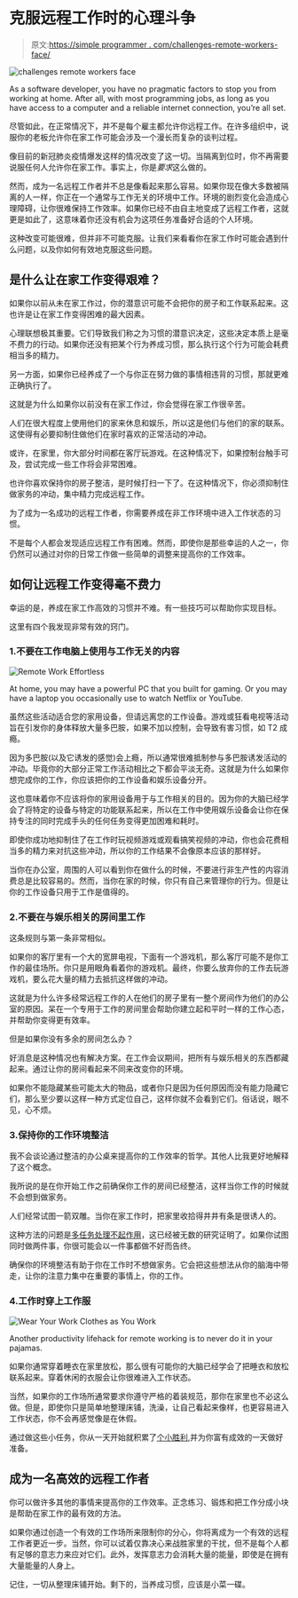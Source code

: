 # 克服远程工作时的心理斗争

> 原文:[https://simple programmer . com/challenges-remote-workers-face/](https://simpleprogrammer.com/challenges-remote-workers-face/)

![challenges remote workers face](img/5983e32f89d3cf8a4d4fd07b45b66f25.png)

As a software developer, you have no pragmatic factors to stop you from working at home. After all, with most programming jobs, as long as you have access to a computer and a reliable internet connection, you’re all set.

尽管如此，在正常情况下，并不是每个雇主都允许你远程工作。在许多组织中，说服你的老板允许你在家工作可能会涉及一个漫长而复杂的谈判过程。

像目前的新冠肺炎疫情爆发这样的情况改变了这一切。当隔离到位时，你不再需要说服任何人允许你在家工作。事实上，你是*要求*这么做的。

然而，成为一名远程工作者并不总是像看起来那么容易。如果你现在像大多数被隔离的人一样，你正在一个通常与工作无关的环境中工作。环境的剧烈变化会造成心理障碍，让你很难保持工作效率。如果你已经不由自主地变成了远程工作者，这就更是如此了，这意味着你还没有机会为这项任务准备好合适的个人环境。

这种改变可能很难，但并非不可能克服。让我们来看看你在家工作时可能会遇到什么问题，以及你如何有效地克服这些问题。

## 是什么让在家工作变得艰难？

如果你以前从未在家工作过，你的潜意识可能不会把你的房子和工作联系起来。这也许是让在家工作变得困难的最大因素。

心理联想极其重要。它们导致我们称之为习惯的潜意识决定，这些决定本质上是毫不费力的行动。如果你还没有把某个行为养成习惯，那么执行这个行为可能会耗费相当多的精力。

另一方面，如果你已经养成了一个与你正在努力做的事情相违背的习惯，那就更难正确执行了。

这就是为什么如果你以前没有在家工作过，你会觉得在家工作很辛苦。

人们在很大程度上使用他们的家来休息和娱乐，所以这是他们与他们的家的联系。这使得有必要抑制住做他们在家时喜欢的正常活动的冲动。

或许，在家里，你大部分时间都在客厅玩游戏。在这种情况下，如果控制台触手可及，尝试完成一些工作将会非常困难。

也许你喜欢保持你的房子整洁，是时候打扫一下了。在这种情况下，你必须抑制住做家务的冲动，集中精力完成远程工作。

为了成为一名成功的远程工作者，你需要养成在非工作环境中进入工作状态的习惯。

不是每个人都会发现适应远程工作有困难。然而，即使你是那些幸运的人之一，你仍然可以通过对你的日常工作做一些简单的调整来提高你的工作效率。

## 如何让远程工作变得毫不费力

幸运的是，养成在家工作高效的习惯并不难。有一些技巧可以帮助你实现目标。

这里有四个我发现非常有效的窍门。

### 1.不要在工作电脑上使用与工作无关的内容

![Remote Work Effortless](img/885402de7f7d252ac837ed0aa60b0614.png)

At home, you may have a powerful PC that you built for gaming. Or you may have a laptop you occasionally use to watch Netflix or YouTube.

虽然这些活动适合您的家用设备，但请远离您的工作设备。游戏或狂看电视等活动旨在引发你的身体释放大量多巴胺，如果不加以控制，会导致有害习惯，如 T2 成瘾。

因为多巴胺(以及它诱发的感觉)会上瘾，所以通常很难抵制参与多巴胺诱发活动的冲动。毕竟你的大部分正常工作活动相比之下都会平淡无奇。这就是为什么如果你想完成你的工作，你应该把你的工作设备和娱乐设备分开。

这也意味着你不应该将你的家用设备用于与工作相关的目的。因为你的大脑已经学会了将特定的设备与特定的功能联系起来，所以在工作中使用娱乐设备会让你在保持专注的同时完成手头的任何任务变得更加困难和耗时。

即使你成功地抑制住了在工作时玩视频游戏或观看搞笑视频的冲动，你也会花费相当多的精力来对抗这些冲动，所以你的工作结果不会像原本应该的那样好。

当你在办公室，周围的人可以看到你在做什么的时候，不要进行非生产性的内容消费总是比较容易的。然而，当你在家的时候，你只有自己来管理你的行为。但是让你的工作设备只用于工作是值得的。

### 2.不要在与娱乐相关的房间里工作

这条规则与第一条非常相似。

如果你的客厅里有一个大的宽屏电视，下面有一个游戏机，那么客厅可能不是你工作的最佳场所。你只是用眼角看着你的游戏机。最终，你要么放弃你的工作去玩游戏机，要么花大量的精力去抵抗这样做的冲动。

这就是为什么许多经常远程工作的人在他们的房子里有一整个房间作为他们的办公室的原因。呆在一个专用于工作的房间里会帮助你建立起和平时一样的工作心态，并帮助你变得更有效率。

但是如果你没有多余的房间怎么办？

好消息是这种情况也有解决方案。在工作会议期间，把所有与娱乐相关的东西都藏起来。通过让你的房间看起来不同来改变你的环境。

如果你不能隐藏某些可能太大的物品，或者你只是因为任何原因而没有能力隐藏它们，那么至少要以这样一种方式定位自己，这样你就不会看到它们。俗话说，眼不见，心不烦。

### 3.保持你的工作环境整洁

我不会谈论通过整洁的办公桌来提高你的工作效率的哲学。其他人比我更好地解释了这个概念。

我所说的是在你开始工作之前确保你工作的房间已经整洁，这样当你工作的时候就不会想到做家务。

人们经常试图一箭双雕。当你在家工作时，把家里收拾得井井有条是很诱人的。

这种方法的问题是[多任务处理不起作用](https://simpleprogrammer.com/context-switching/)，这已经被无数的研究证明了。如果你试图同时做两件事，你很可能会以一件事都做不好而告终。

确保你的环境整洁有助于你在工作时不想做家务。它会把这些想法从你的脑海中带走，让你的注意力集中在重要的事情上，你的工作。

### 4.工作时穿上工作服

![Wear Your Work Clothes as You Work](img/219d0ff66243f9cb65dbe114a9e3ca7b.png)

Another productivity lifehack for remote working is to never do it in your pajamas.

如果你通常穿着睡衣在家里放松，那么很有可能你的大脑已经学会了把睡衣和放松联系起来。穿着休闲的衣服会让你很难进入工作状态。

当然，如果你的工作场所通常要求你遵守严格的着装规范，那你在家里也不必这么做。但是，即使你只是简单地整理床铺，洗澡，让自己看起来像样，也更容易进入工作状态，你不会再感觉像是在休假。

通过做这些小任务，你从一天开始就积累了[个小胜利](https://simpleprogrammer.com/pre-planning-resist-procrastination/),并为你富有成效的一天做好准备。

## 成为一名高效的远程工作者

你可以做许多其他的事情来提高你的工作效率。正念练习、锻炼和把工作分成小块是帮助在家工作的最有效的方法。

如果你通过创造一个有效的工作场所来限制你的分心，你将离成为一个有效的远程工作者更近一步。当然，你可以试着仅靠决心来战胜家里的干扰，但不是每个人都有足够的意志力来应对它们。此外，发挥意志力会消耗大量的能量，即使是在拥有大量能量的人身上。

记住，一切从整理床铺开始。剩下的，当养成习惯，应该是小菜一碟。